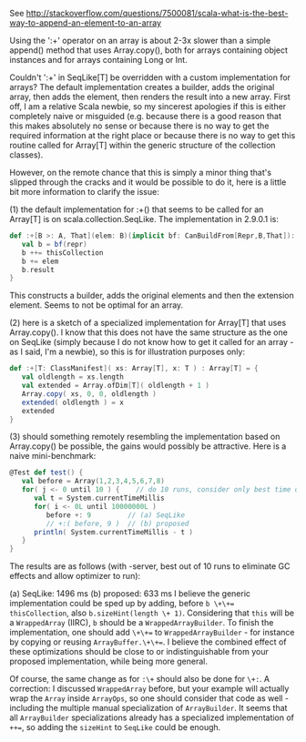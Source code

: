 See http://stackoverflow.com/questions/7500081/scala-what-is-the-best-way-to-append-an-element-to-an-array

Using the ':+' operator on an array is about 2-3x slower than a simple append() method that uses Array.copy(), both for arrays containing object instances and for arrays containing Long or Int.

Couldn't ':+' in SeqLike[T] be overridden with a custom implementation for arrays? The default implementation creates a builder, adds the original array, then adds the element, then renders the result into a new array.
First off, I am a relative Scala newbie, so my sincerest apologies if this is either completely naive or misguided (e.g. because there is a good reason that this makes absolutely no sense or because there is no way to get the required information at the right place or because there is no way to get this routine called for Array[T] within the generic structure of the collection classes). 

However, on the remote chance that this is simply a minor thing that's slipped through the cracks and it would be possible to do it, here is a little bit more information to clarify the issue:

(1) the default implementation for :+() that seems to be called for an Array[T] is on scala.collection.SeqLike. The implementation in 2.9.0.1 is: 

```scala
def :+[B >: A, That](elem: B)(implicit bf: CanBuildFrom[Repr,B,That]): That = {
   val b = bf(repr)
   b ++= thisCollection
   b += elem
   b.result
}
```

This constructs a builder, adds the original elements and then the extension element. Seems to not be optimal for an array.


(2) here is a sketch of a specialized implementation for Array[T] that uses Array.copy(). I know that this does not have the same structure as the one on SeqLike (simply because I do not know how to get it called for an array - as I said, I'm a newbie), so this is for illustration purposes only:

```scala
def :+[T: ClassManifest]( xs: Array[T], x: T ) : Array[T] = {
   val oldlength = xs.length
   val extended = Array.ofDim[T]( oldlength + 1 )
   Array.copy( xs, 0, 0, oldlength )
   extended( oldlength ) = x
   extended
}
```


(3) should something remotely resembling the implementation based on Array.copy() be possible, the gains would possibly be attractive. Here is a naive mini-benchmark:

```scala
@Test def test() {
   val before = Array(1,2,3,4,5,6,7,8)
   for( j <- 0 until 10 ) {    // do 10 runs, consider only best time out of ten
      val t = System.currentTimeMillis
      for( i <- 0L until 10000000L ) 
         before +: 9         // (a) SeqLike
         // +:( before, 9 )  // (b) proposed
      println( System.currentTimeMillis - t ) 
   }
}
```

The results are as follows (with -server, best out of 10 runs to eliminate GC effects and allow optimizer to run):

(a) SeqLike: 1496 ms
(b) proposed: 633 ms
I believe the generic implementation could be sped up by adding, before `b \+\+= thisCollection`, also `b.sizeHint(length \+ 1)`. Considering that `this` will be a `WrappedArray` (IIRC), `b` should be a `WrappedArrayBuilder`. To finish the implementation, one should add `\+\+=` to `WrappedArrayBuilder` - for instance by copying or reusing `ArrayBuffer.\+\+=`. I believe the combined effect of these optimizations should be close to or indistinguishable from your proposed implementation, while being more general.

Of course, the same change as for `:\+` should also be done for `\+:`.
A correction: I discussed `WrappedArray` before, but your example will actually wrap the `Array` inside `ArrayOps`, so one should consider that code as well - including the multiple manual specialization of `ArrayBuilder`. It seems that all `ArrayBuilder` specializations already has a specialized implementation of `++=`, so adding the `sizeHint` to `SeqLike` could be enough.
